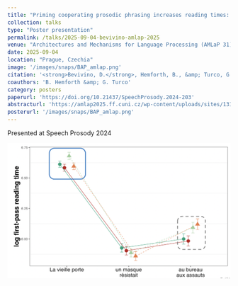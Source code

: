```yaml
---
title: "Priming cooperating prosodic phrasing increases reading times: An eye-tracking study"
collection: talks
type: "Poster presentation"
permalink: /talks/2025-09-04-bevivino-amlap-2025
venue: "Architectures and Mechanisms for Language Processing (AMLaP 31)"
date: 2025-09-04
location: "Prague, Czechia"
image: '/images/snaps/BAP_amlap.png'
citation: '<strong>Bevivino, D.</strong>, Hemforth, B., &amp; Turco, G. (2025, Sept. 4). Priming cooperating prosodic phrasing increases reading times: An eye-tracking study. <em>Architectures and Mechanisms for Language Processing (AMLaP 31)</em>. Prague, Czechia. [<a href=&quot;https://drive.google.com/file/d/1HApG5mfw5M327wXHzSMFAK1S-K8QMZVE/view?usp=sharing&quot;>Poster</a> &amp; <a href=&quot;https://amlap2025.ff.cuni.cz/wp-content/uploads/sites/131/2025/09/AMLAP_book_of_abstracts.pdf#page=327&quot;>Abstract</a>]'
coauthors: 'B. Hemforth &amp; G. Turco'
category: posters
paperurl: 'https://doi.org/10.21437/SpeechProsody.2024-203'
abstracturl: 'https://amlap2025.ff.cuni.cz/wp-content/uploads/sites/131/2025/09/AMLAP_book_of_abstracts.pdf#page=327'
posterurl: '/images/snaps/BAP_amlap.png'
---
```


Presented at Speech Prosody 2024

<img src="/images/snaps/BAP_amlap.png" alt="" class="featured-image">